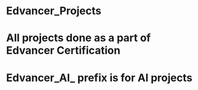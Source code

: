 # Edvancer_Projects

# All projects done as a part of Edvancer Certification

# Edvancer_AI_ prefix is for AI projects
